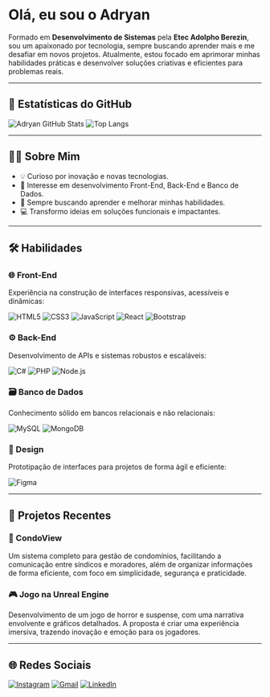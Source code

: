 # Olá, eu sou o Adryan

Formado em **Desenvolvimento de Sistemas** pela **Etec Adolpho Berezin**, sou um apaixonado por tecnologia, sempre buscando aprender mais e me desafiar em novos projetos. Atualmente, estou focado em aprimorar minhas habilidades práticas e desenvolver soluções criativas e eficientes para problemas reais.

---

## 🚀 Estatísticas do GitHub
![Adryan GitHub Stats](https://github-readme-stats.vercel.app/api?username=adryzzy&show_icons=true&theme=radical)
![Top Langs](https://github-readme-stats.vercel.app/api/top-langs/?username=adryzzy&layout=compact&theme=radical)

---

## 🧑‍💻 Sobre Mim
- 💡 Curioso por inovação e novas tecnologias.
- 🔨 Interesse em desenvolvimento Front-End, Back-End e Banco de Dados.
- 🌱 Sempre buscando aprender e melhorar minhas habilidades.
- 💻 Transformo ideias em soluções funcionais e impactantes.

---

## 🛠️ Habilidades

### 🌐 Front-End
Experiência na construção de interfaces responsivas, acessíveis e dinâmicas:

![HTML5](https://img.shields.io/badge/HTML5-E34F26?style=for-the-badge&logo=html5&logoColor=white) ![CSS3](https://img.shields.io/badge/CSS3-1572B6?style=for-the-badge&logo=css3&logoColor=white) ![JavaScript](https://img.shields.io/badge/JavaScript-F7DF1E?style=for-the-badge&logo=javascript&logoColor=black) ![React](https://img.shields.io/badge/React-61DAFB?style=for-the-badge&logo=react&logoColor=black) ![Bootstrap](https://img.shields.io/badge/Bootstrap-563D7C?style=for-the-badge&logo=bootstrap&logoColor=white)

### ⚙️ Back-End
Desenvolvimento de APIs e sistemas robustos e escaláveis:

![C#](https://img.shields.io/badge/C%23-239120?style=for-the-badge&logo=c-sharp&logoColor=white) ![PHP](https://img.shields.io/badge/PHP-777BB4?style=for-the-badge&logo=php&logoColor=white) ![Node.js](https://img.shields.io/badge/Node.js-339933?style=for-the-badge&logo=node.js&logoColor=white)

### 🗃️ Banco de Dados
Conhecimento sólido em bancos relacionais e não relacionais:

![MySQL](https://img.shields.io/badge/MySQL-00000F?style=for-the-badge&logo=mysql&logoColor=white) ![MongoDB](https://img.shields.io/badge/MongoDB-47A248?style=for-the-badge&logo=mongodb&logoColor=white)

### 🎨 Design
Prototipação de interfaces para projetos de forma ágil e eficiente:

![Figma](https://img.shields.io/badge/Figma-000000?style=for-the-badge&logo=figma&logoColor=white)

---

## 📝 Projetos Recentes

### 🏢 CondoView
Um sistema completo para gestão de condomínios, facilitando a comunicação entre síndicos e moradores, além de organizar informações de forma eficiente, com foco em simplicidade, segurança e praticidade.

### 🎮 Jogo na Unreal Engine
Desenvolvimento de um jogo de horror e suspense, com uma narrativa envolvente e gráficos detalhados. A proposta é criar uma experiência imersiva, trazendo inovação e emoção para os jogadores.

---

## 🌐 Redes Sociais
[![Instagram](https://img.shields.io/badge/-Instagram-%23E4405F?style=for-the-badge&logo=instagram&logoColor=white)](https://www.instagram.com/allexy_z/) [![Gmail](https://img.shields.io/badge/-Gmail-%23333?style=for-the-badge&logo=gmail&logoColor=white)](mailto:adryan.alex16@gmail.com) [![LinkedIn](https://img.shields.io/badge/-LinkedIn-%230077B5?style=for-the-badge&logo=linkedin&logoColor=white)](https://www.linkedin.com/in/adryan-alexander-b6582a23a/)


